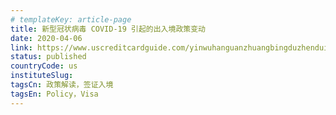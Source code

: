 ```yaml
---
# templateKey: article-page
title: 新型冠状病毒 COVID-19 引起的出入境政策变动
date: 2020-04-06
link: https://www.uscreditcardguide.com/yinwuhanguanzhuangbingduzhenduizhongguodalujumindelinshichurujingzhengce/
status: published
countryCode: us
instituteSlug:
tagsCn: 政策解读，签证入境
tagsEn: Policy，Visa
---
```


